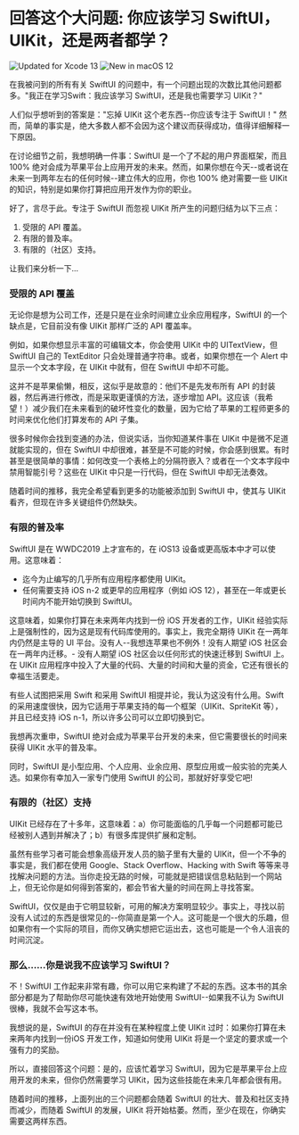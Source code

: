 回答这个大问题: 你应该学习 SwiftUI，UIKit，还是两者都学？
===

![Updated for Xcode 13](https://img.shields.io/static/v1?label=&message=Updated%20for%20Xcode%2013.1&color=blue&logo=Xcode&logoColor=white)
![New in macOS 12](https://img.shields.io/static/v1?label=&message=New%20in%20macOS%2012&color=lightgrey&logo=apple)

在我被问到的所有有关 SwiftUI 的问题中，有一个问题出现的次数比其他问题都多。"我正在学习Swift：我应该学习 SwiftUI，还是我也需要学习 UIKit？"

人们似乎想听到的答案是："忘掉 UIKit 这个老东西--你应该专注于 SwiftUI！" 然而，简单的事实是，绝大多数人都不会因为这个建议而获得成功，值得详细解释一下原因。

在讨论细节之前，我想明确一件事：SwiftUI 是一个了不起的用户界面框架，而且 100% 绝对会成为苹果平台上应用开发的未来。然而，如果你想在今天--或者说在未来一到两年左右的任何时候--建立伟大的应用，你也 100% 绝对需要一些 UIKit 的知识，特别是如果你打算把应用开发作为你的职业。

好了，言尽于此。专注于 SwiftUI 而忽视 UIKit 所产生的问题归结为以下三点：

1. 受限的 API 覆盖。
2. 有限的普及率。
3. 有限的（社区）支持。

让我们来分析一下...

### 受限的 API 覆盖

无论你是想为公司工作，还是只是在业余时间建立业余应用程序，SwiftUI 的一个缺点是，它目前没有像 UIKit 那样广泛的 API 覆盖率。

例如，如果你想显示丰富的可编辑文本，你会使用 UIKit 中的 UITextView，但 SwiftUI 自己的 TextEditor 只会处理普通字符串。或者，如果你想在一个 Alert 中显示一个文本字段，在 UIKit 中就有，但在 SwiftUI 中却不可能。

这并不是苹果偷懒，相反，这似乎是故意的：他们不是先发布所有 API 的封装器，然后再进行修改，而是采取更谨慎的方法，逐步增加 API。这应该（我希望！）减少我们在未来看到的破坏性变化的数量，因为它给了苹果的工程师更多的时间来优化他们打算发布的 API 子集。

很多时候你会找到变通的办法，但说实话，当你知道某件事在 UIKit 中是微不足道就能实现的，但在 SwiftUI 中却很难，甚至是不可能的时候，你会感到很累。有时甚至是很简单的事情：如何改变一个表格上的分隔符嵌入？或者在一个文本字段中禁用智能引号？这些在 UIKit 中只是一行代码，但在 SwiftUI 中却无法奏效。

随着时间的推移，我完全希望看到更多的功能被添加到 SwiftUI 中，使其与 UIKit 看齐，但现在许多关键组件仍然缺失。

### 有限的普及率

SwiftUI 是在 WWDC2019 上才宣布的，在 iOS13 设备或更高版本中才可以使用。这意味着：

* 迄今为止编写的几乎所有应用程序都使用 UIKit。
* 任何需要支持 iOS n-2 或更早的应用程序（例如 iOS 12），甚至在一年或更长时间内不能开始切换到 SwiftUI。

这意味着，如果你打算在未来两年内找到一份 iOS 开发者的工作，UIKit 经验实际上是强制性的，因为这是现有代码库使用的。事实上，我完全期待 UIKit 在一两年内仍然是主导的 UI 平台。没有人--我想连苹果也不例外！没有人期望 iOS 社区会在一两年内迁移。- 没有人期望 iOS 社区会以任何形式的快速迁移到 SwiftUI 上。在 UIKit 应用程序中投入了大量的代码、大量的时间和大量的资金，它还有很长的幸福生活要走。

有些人试图把采用 Swift 和采用 SwiftUI 相提并论，我认为这没有什么用。Swift 的采用速度很快，因为它适用于苹果支持的每一个框架（UIKit、SpriteKit 等），并且已经支持 iOS n-1，所以许多公司可以立即切换到它。

我想再次重申，SwiftUI 绝对会成为苹果平台开发的未来，但它需要很长的时间来获得 UIKit 水平的普及率。

同时，SwiftUI 是小型应用、个人应用、业余应用、原型应用或一般实验的完美人选。如果你有幸加入一家专门使用 SwiftUI 的公司，那就好好享受它吧!

### 有限的（社区）支持

UIKit 已经存在了十多年，这意味着：a）你可能面临的几乎每一个问题都可能已经被别人遇到并解决了；b）有很多库提供扩展和定制。

虽然有些学习者可能会想象高级开发人员的脑子里有大量的 UIKit，但一个不争的事实是，我们都在使用 Google、Stack Overflow、Hacking with Swift 等等来寻找解决问题的方法。当你走投无路的时候，可能就是把错误信息粘贴到一个网站上，但无论你是如何得到答案的，都会节省大量的时间在网上寻找答案。

SwiftUI，仅仅是由于它明显较新，可用的解决方案明显较少。事实上，寻找以前没有人试过的东西是很常见的--你简直是第一个人。这可能是一个很大的乐趣，但如果你有一个实际的项目，而你又确实想把它运出去，这也可能是一个令人沮丧的时间沉淀。

### 那么......你是说我不应该学习 SwiftUI？
不！SwiftUI 工作起来非常有趣，你可以用它来构建了不起的东西。这本书的其余部分都是为了帮助你尽可能快速有效地开始使用 SwiftUI--如果我不认为 SwiftUI 很棒，我就不会写这本书。

我想说的是，SwiftUI 的存在并没有在某种程度上使 UIKit 过时：如果你打算在未来两年内找到一份iOS 开发工作，知道如何使用 UIKit 将是一个坚定的要求或一个强有力的奖励。

所以，直接回答这个问题：是的，应该忙着学习 SwiftUI，因为它是苹果平台上应用开发的未来，但你仍然需要学习 UIKit，因为这些技能在未来几年都会很有用。

随着时间的推移，上面列出的三个问题都会随着 SwiftUI 的壮大、普及和社区支持而减少，而随着 SwiftUI 的发展，UIKit 将开始枯萎。然而，至少在现在，你确实需要这两样东西。
